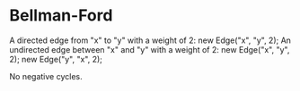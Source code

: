 # Bellman-Ford

A directed edge from "x" to "y" with a weight of 2: new Edge("x", "y", 2);
An undirected edge between "x" and "y" with a weight of 2: new Edge("x", "y", 2); new Edge("y", "x", 2);

No negative cycles.
